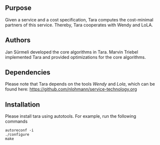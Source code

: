 
## Purpose
Given a service and a cost specification, Tara computes the cost-minimal partners of this service. Thereby, Tara cooperates with Wendy and LoLA. 

## Authors
Jan Sürmeli developed the core algorithms in Tara.
Marvin Triebel implemented Tara and provided optimizations for the core algorithms.

## Dependencies

Please note that Tara depends on the tools *Wendy* and *Lola*, which can be found here:
https://github.com/nlohmann/service-technology.org

## Installation
Please install tara using autotools. For example, run the following commands

    autoreconf -i
    ./configure
    make
